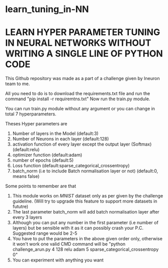 # learn_tuning_in-NN
# **LEARN HYPER PARAMETER TUNING IN NEURAL NETWORKS WITHOUT WRITING A SINGLE LINE OF PYTHON CODE**

This Github repository was made as a part of a challenge given by Ineuron team to me.


All you need to do is to download the requirements.txt file and run the command "pip install -r requiremtns.txt"
Now run the train.py module.

You can run train.py module without any argument or you can change in total 7 hyperparameters.

Theses Hyper parameters are 
  1. Number of layers in the Model (default:3)
  2. Number of Neurons in each layer (default:128)
  3. activation function of every layer except the output layer (Softmax) (default:relu)
  4. optimizer function (default:adam)
  5. number of epochs (default:5)
  6. Loss function (default:sparse_categorical_crossentropy)
  7. batch_norm (i.e to include Batch normalisation layer or not) (default:0, means false)

Some points to remember are that
  1. This module works on *MNIST* dataset only as per given by the challenge guideline. (Will try to upgrade this feature to support more datasets in fututre)
  2. The last parameter batch_norm will add batch normalisation layer after every 3 layers
  3. Although you can put any number in the first parameter (i.e number of layers) but be sensible with it as it can possibly crash your P.C. Suggested range would be 2-5
  4. You have to put the parameters in the above given order only, otherwise it won't work one valid CMD command will be "python challenge_arun.py 4 128 relu adam 5 sparse_categorical_crossentropy 0"
  5. You can experiment with anything you want

